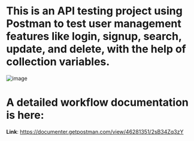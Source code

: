 # This is an API testing project using Postman to test user management features like login, signup, search, update, and delete, with the help of collection variables.


![image](https://github.com/user-attachments/assets/f4310bd6-f66f-465a-9af1-388653623f4b)

# A detailed workflow documentation is here:
**Link**: https://documenter.getpostman.com/view/46281351/2sB34Zq3zY
